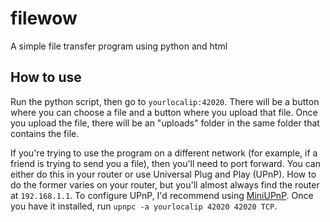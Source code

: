 # filewow
A simple file transfer program using python and html

## How to use
Run the python script, then go to `yourlocalip:42020`.
There will be a button where you can choose a file and a button where you upload that file.
Once you upload the file, there will be an "uploads" folder in the same folder that contains the file.

If you're trying to use the program on a different network (for example, if a friend is trying to send you a file), then you'll need to port forward.
You can either do this in your router or use Universal Plug and Play (UPnP).
How to do the former varies on your router, but you'll almost always find the router at `192.168.1.1`.
To configure UPnP, I'd recommend using [MiniUPnP](https://github.com/miniupnp/miniupnp). Once you have it installed, run `upnpc -a yourlocalip 42020 42020 TCP`.
